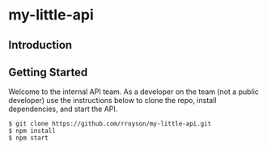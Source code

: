 # my-little-api

## Introduction

## Getting Started

Welcome to the internal API team. As a developer on the team (not a public developer) use the instructions below to clone the repo, install dependencies, and start the API.

```
$ git clone https://github.com/rroyson/my-little-api.git
$ npm install
$ npm start
```
